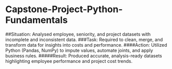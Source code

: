 # Capstone-Project-Python-Fundamentals
##Situation: Analysed employee, seniority, and project datasets with incomplete and inconsistent data.
###Task: Required to clean, merge, and transform data for insights into costs and performance.
####Action: Utilized Python (Pandas, NumPy) to impute values, automate joints, and apply business rules.
#####Result: Produced accurate, analysis-ready datasets highlighting employee performance and project cost trends.
